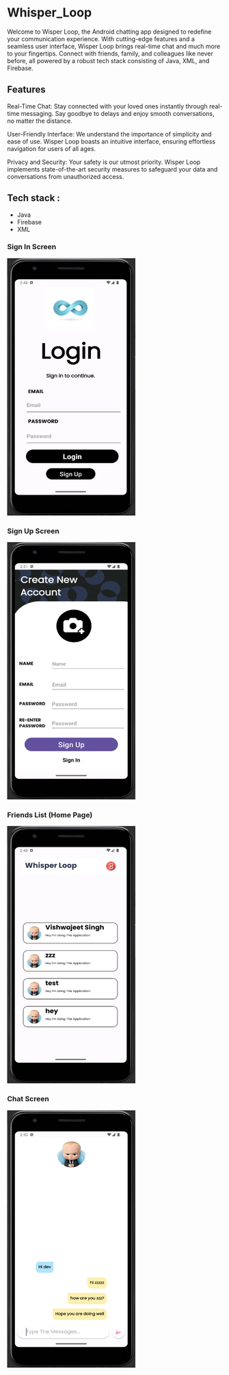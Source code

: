 # Whisper_Loop
Welcome to Wisper Loop, the Android chatting app designed to redefine your communication experience. With cutting-edge features and a seamless user interface, Wisper Loop brings real-time chat and much more to your fingertips. Connect with friends, family, and colleagues like never before, all powered by a robust tech stack consisting of Java, XML, and Firebase.

## Features

Real-Time Chat: Stay connected with your loved ones instantly through real-time messaging. Say goodbye to delays and enjoy smooth conversations, no matter the distance.

User-Friendly Interface: We understand the importance of simplicity and ease of use. Wisper Loop boasts an intuitive interface, ensuring effortless navigation for users of all ages.

Privacy and Security: Your safety is our utmost priority. Wisper Loop implements state-of-the-art security measures to safeguard your data and conversations from unauthorized access.
## Tech stack : 
* Java
* Firebase
* XML

### Sign In Screen
<img src="/signIn.png" alt="Sign In Screen" width="300" height="600">


### Sign Up Screen

<img src="/signUp.png" alt="Sign In Screen" width="300" height="600">

### Friends List (Home Page)

<img src="/home.png" alt="Sign In Screen" width="300" height="600">

### Chat Screen

<img src="/chat.png" alt="Sign In Screen" width="300" height="600">
